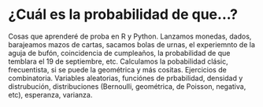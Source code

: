 # ¿Cuál es la probabilidad de que...?
Cosas que aprenderé de proba en R y Python. Lanzamos monedas, dados, barajeamos mazos de cartas, sacamos bolas de urnas, el experiemnto de la aguja de bufón, coincidencia de cumpleaños, la probabilidad de que temblara el 19 de septiembre, etc. Calculamos la pobabilidad clásic, frecuentista, si se puede la geométrica y más cositas. Ejercicios de combinatoria. Variables aleatorias, funciónes de prbabilidad, densidad y distrubución, distribuciones (Bernoulli, geométrica, de Poisson, negativa, etc), esperanza, varianza. 
